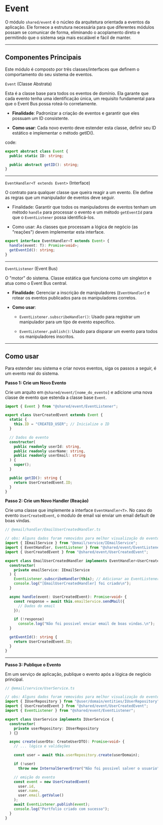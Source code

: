 # Event

O módulo `shared/event` é o núcleo da arquitetura orientada a eventos da aplicação. Ele fornece a estrutura necessária para que diferentes módulos possam se comunicar de forma, eliminando o acoplamento direto e permitindo que o sistema seja mais escalável e fácil de manter.

---

## Componentes Principais

Este módulo é composto por três classes/interfaces que definem o comportamento do seu sistema de eventos.

``Event`` (Classe Abstrata)

Esta é a classe base para todos os eventos de domínio. Ela garante que cada evento tenha uma identificação única, um requisito fundamental para que o Event Bus possa roteá-lo corretamente.

- **Finalidade**: Padronizar a criação de eventos e garantir que eles possuam um ID consistente.

- **Como usar**: Cada novo evento deve estender esta classe, definir seu ID estático e implementar o método getID().

code:
```ts
export abstract class Event {
  public static ID: string;

  public abstract getID(): string;
}
```

---
``EventHandler<T extends Event>`` (Interface)

O contrato para qualquer classe que queira reagir a um evento. Ele define as regras que um manipulador de eventos deve seguir.

- Finalidade: Garantir que todos os manipuladores de eventos tenham um método ``handle`` para processar o evento e um método ``getEventId`` para que o ``EventListener`` possa identificá-los.

- Como usar: As classes que processam a lógica de negócio (as "reações") devem implementar esta interface.

```ts
export interface EventHandler<T extends Event> {
  handle(event: T): Promise<void>;
  getEventId(): string;
}
```

---

``EventListener`` (Event Bus)

O "motor" do sistema. Classe estática que funciona como um singleton e atua como o Event Bus central.

- **Finalidade**: Gerenciar a inscrição de manipuladores (``EventHandler``) e rotear os eventos publicados para os manipuladores corretos.

- **Como usar**:
  - ``EventListener.subscribeHandler()``: Usado para registrar um manipulador para um tipo de evento específico.

  - ``EventListener.publish()``: Usado para disparar um evento para todos os manipuladores inscritos.

---

## Como usar

Para estender seu sistema e criar novos eventos, siga os passos a seguir, é um evento real do sistema.

**Passo 1: Crie um Novo Evento**

Crie um arquito em `@shared/event/[nome_do_evento]` e adicione uma nova classe de evento que estenda a classe base ``Event``.

```ts
import { Event } from "@shared/event/EventListener";

export class UserCreatedEvent extends Event {
  static {
    this.ID = "CREATED_USER"; // Inicialize o ID
  }

  // Dados do evento
  constructor(
    public readonly userId: string,
    public readonly userName: string,
    public readonly userEmail: string
  ) {
    super();
  }

  public getID(): string {
    return UserCreatedEvent.ID;
  }
}
```
**Passo 2: Crie um Novo Handler (Reação)**

Crie uma classe que implemente a interface ``EventHandler<T>``. No caso do evento `UserCreatedEvent`, o modulo de email vai enviar um email default de boas vindas.

```ts
// @email/handler/EmailUserCreatedHandler.ts

// obs: Alguns dados foram removidos para melhor visualização do evento.
import { IEmailService } from "@email/service/IEmailService";
import { EventHandler, EventListener } from "@shared/event/EventListener";
import { UserCreatedEvent } from "@shared/event/UserCreatedEvent";

export class EmailUserCreatedHandler implements EventHandler<UserCreatedEvent> {
  constructor(
    private emailService: IEmailService
  ) {
    EventListener.subscribeHandler(this); // Adicionar ao EventListener
    console.log("[EmailUserCreatedHandler] foi criado\n");
  }

  async handle(event: UserCreatedEvent): Promise<void> {
    const response = await this.emailService.sendMail({
      // Dados do email
    });

    if (!response)
      console.log("Não foi possivel enviar email de boas vindas.\n");
  }

  getEventId(): string {
    return UserCreatedEvent.ID;
  }
}
```

---
**Passo 3: Publique o Evento**

Em um serviço de aplicação, publique o evento após a lógica de negócio principal.

```ts
// @email/service/UserService.ts

// obs: Alguns dados foram removidos para melhor visualização do evento.
import { IUserRepository } from "@user/domain/entities/IUserRepository";
import { UserCreatedEvent } from "@shared/event/UserCreatedEvent";
import { EventListener } from "@shared/event/EventListener";

export class UserService implements IUserService {
  constructor(
    private userRepository: IUserRepository
  ) {}

  async create(userDto: CreateUserDTO): Promise<void> {
    // ... lógica e validações

    const user = await this.userRepository.create(userDomain);

    if (!user)
      throw new InternalServerError("Não foi possivel salver o usuario");

    // emição do evento
    const event = new UserCreatedEvent(
      user.id,
      user.name,
      user.email.getValue()
    );
    await EventListener.publish(event);
    console.log("Portfolio criado com sucesso");
  }
}
```